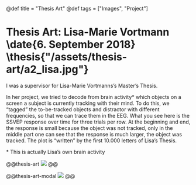 @def title = "Thesis Art"
@def tags = ["Images", "Project"]

# Thesis Art: Lisa-Marie Vortmann \date{6. September 2018} \thesis{"/assets/thesis-art/a2_lisa.jpg"}
I was a supervisor for Lisa-Marie Vortmanns’s Master’s Thesis.


In her project, we tried to decode from brain activity* which objects on a screen a subject is currently tracking with their mind. To do this, we “tagged” the to-be-tracked objects and distractor with different frequencies, so that we can trace them in the EEG. What you see here is the SSVEP response over time for three trials per row. At the beginning and end, the response is small because the object was not tracked, only in the middle part one can see that the response is much larger, the object was tracked. The plot is “written” by the first 10.000 letters of Lisa’s Thesis.


\* This is actually Lisa’s own brain activity

@@thesis-art
![](/assets/thesis-art/a2_lisa.jpg)
@@

@@thesis-art-modal
![](/assets/thesis-art/a2_lisa.jpg)
@@
